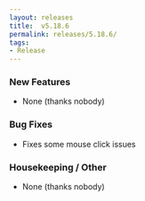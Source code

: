 ```yaml
---
layout: releases
title:  v5.18.6
permalink: releases/5.18.6/
tags:
- Release
---
```


### New Features

- None (thanks nobody)

### Bug Fixes

- Fixes some mouse click issues

### Housekeeping / Other

- None (thanks nobody)
